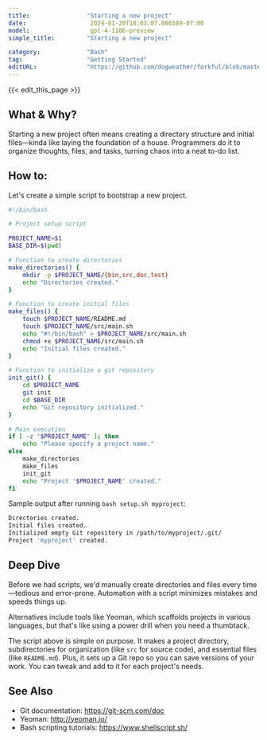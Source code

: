 ```yaml
---
title:                "Starting a new project"
date:                  2024-01-20T18:03:07.866589-07:00
model:                 gpt-4-1106-preview
simple_title:         "Starting a new project"

category:             "Bash"
tag:                  "Getting Started"
editURL:              "https://github.com/dogweather/forkful/blob/master/content/en/bash/starting-a-new-project.md"
---
```


{{< edit_this_page >}}

## What & Why?
Starting a new project often means creating a directory structure and initial files—kinda like laying the foundation of a house. Programmers do it to organize thoughts, files, and tasks, turning chaos into a neat to-do list.

## How to:

Let's create a simple script to bootstrap a new project.

```Bash
#!/bin/bash

# Project setup script

PROJECT_NAME=$1
BASE_DIR=$(pwd)

# Function to create directories
make_directories() {
    mkdir -p $PROJECT_NAME/{bin,src,doc,test}
    echo "Directories created."
}

# Function to create initial files
make_files() {
    touch $PROJECT_NAME/README.md
    touch $PROJECT_NAME/src/main.sh
    echo "#!/bin/bash" > $PROJECT_NAME/src/main.sh
    chmod +x $PROJECT_NAME/src/main.sh
    echo "Initial files created."
}

# Function to initialize a git repository
init_git() {
    cd $PROJECT_NAME
    git init
    cd $BASE_DIR
    echo "Git repository initialized."
}

# Main execution
if [ -z "$PROJECT_NAME" ]; then
    echo "Please specify a project name."
else
    make_directories
    make_files
    init_git
    echo "Project '$PROJECT_NAME' created."
fi
```
Sample output after running `bash setup.sh myproject`:

```Bash
Directories created.
Initial files created.
Initialized empty Git repository in /path/to/myproject/.git/
Project 'myproject' created.
```

## Deep Dive

Before we had scripts, we'd manually create directories and files every time—tedious and error-prone. Automation with a script minimizes mistakes and speeds things up.

Alternatives include tools like Yeoman, which scaffolds projects in various languages, but that's like using a power drill when you need a thumbtack.

The script above is simple on purpose. It makes a project directory, subdirectories for organization (like `src` for source code), and essential files (like `README.md`). Plus, it sets up a Git repo so you can save versions of your work. You can tweak and add to it for each project's needs.

## See Also

- Git documentation: https://git-scm.com/doc
- Yeoman: http://yeoman.io/
- Bash scripting tutorials: https://www.shellscript.sh/
